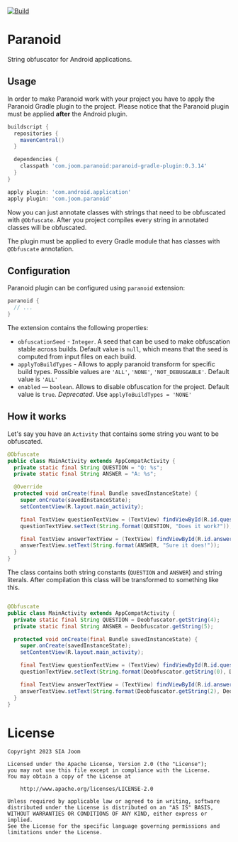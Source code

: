 [![Build](https://github.com/joomcode/paranoid/actions/workflows/build.yml/badge.svg)](https://github.com/joomcode/paranoid/actions/workflows/build.yml)

Paranoid
========

String obfuscator for Android applications.

Usage
-----
In order to make Paranoid work with your project you have to apply the Paranoid Gradle plugin
to the project. Please notice that the Paranoid plugin must be applied **after** the Android
plugin.

```groovy
buildscript {
  repositories {
    mavenCentral()
  }

  dependencies {
    classpath 'com.joom.paranoid:paranoid-gradle-plugin:0.3.14'
  }
}

apply plugin: 'com.android.application'
apply plugin: 'com.joom.paranoid'
```

Now you can just annotate classes with strings that need to be obfuscated with `@Obfuscate`.
After you project compiles every string in annotated classes will be obfuscated.

The plugin must be applied to every Gradle module that has classes with `@Obfuscate` annotation.

Configuration
-------------
Paranoid plugin can be configured using `paranoid` extension:
```groovy
paranoid {
  // ...
}

```

The extension contains the following properties:
- `obfuscationSeed` - `Integer`. A seed that can be used to make obfuscation stable across builds. Default value is `null`, which means that the seed
  is computed from input files on each build.
- `applyToBuildTypes` - Allows to apply paranoid transform for specific build types. Possible values are `'ALL'`, `'NONE'`, `'NOT_DEBUGGABLE'`. Default value is `'ALL'`
- `enabled` — `boolean`. Allows to disable obfuscation for the project. Default value is `true`. *Deprecated*. Use `applyToBuildTypes = 'NONE'`

How it works
------------
Let's say you have an `Activity` that contains some string you want to be obfuscated.

```java
@Obfuscate
public class MainActivity extends AppCompatActivity {
  private static final String QUESTION = "Q: %s";
  private static final String ANSWER = "A: %s";

  @Override
  protected void onCreate(final Bundle savedInstanceState) {
    super.onCreate(savedInstanceState);
    setContentView(R.layout.main_activity);

    final TextView questionTextView = (TextView) findViewById(R.id.questionTextView);
    questionTextView.setText(String.format(QUESTION, "Does it work?"));

    final TextView answerTextView = (TextView) findViewById(R.id.answerTextView);
    answerTextView.setText(String.format(ANSWER, "Sure it does!"));
  }
}
```

The class contains both string constants (`QUESTION` and `ANSWER`) and string literals.
After compilation this class will be transformed to something like this.

```java

@Obfuscate
public class MainActivity extends AppCompatActivity {
  private static final String QUESTION = Deobfuscator.getString(4);
  private static final String ANSWER = Deobfuscator.getString(5);

  protected void onCreate(final Bundle savedInstanceState) {
    super.onCreate(savedInstanceState);
    setContentView(R.layout.main_activity);

    final TextView questionTextView = (TextView) findViewById(R.id.questionTextView);
    questionTextView.setText(String.format(Deobfuscator.getString(0), Deobfuscator.getString(1)));

    final TextView answerTextView = (TextView) findViewById(R.id.answerTextView);
    answerTextView.setText(String.format(Deobfuscator.getString(2), Deobfuscator.getString(3)));
  }
}

```

License
=======
    Copyright 2023 SIA Joom

    Licensed under the Apache License, Version 2.0 (the "License");
    you may not use this file except in compliance with the License.
    You may obtain a copy of the License at

        http://www.apache.org/licenses/LICENSE-2.0

    Unless required by applicable law or agreed to in writing, software
    distributed under the License is distributed on an "AS IS" BASIS,
    WITHOUT WARRANTIES OR CONDITIONS OF ANY KIND, either express or implied.
    See the License for the specific language governing permissions and
    limitations under the License.

